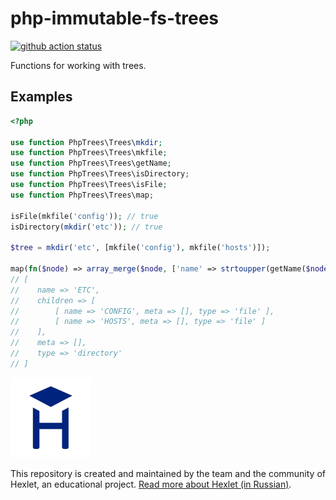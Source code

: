 # php-immutable-fs-trees

[![github action status](https://github.com/hexlet-components/php-immutable-fs-trees/workflows/master/badge.svg)]((https://github.com/hexlet-components/php-immutable-fs-trees/workflows/master/badge.svg))

Functions for working with trees.

## Examples

```php
<?php

use function PhpTrees\Trees\mkdir;
use function PhpTrees\Trees\mkfile;
use function PhpTrees\Trees\getName;
use function PhpTrees\Trees\isDirectory;
use function PhpTrees\Trees\isFile;
use function PhpTrees\Trees\map;

isFile(mkfile('config')); // true
isDirectory(mkdir('etc')); // true

$tree = mkdir('etc', [mkfile('config'), mkfile('hosts')]);

map(fn($node) => array_merge($node, ['name' => strtoupper(getName($node))]), $tree);
// [
//    name => 'ETC',
//    children => [
//        [ name => 'CONFIG', meta => [], type => 'file' ],
//        [ name => 'HOSTS', meta => [], type => 'file' ]
//    ],
//    meta => [],
//    type => 'directory'
// ]
```

[![Hexlet Ltd. logo](https://raw.githubusercontent.com/Hexlet/hexletguides.github.io/master/images/hexlet_logo128.png)](https://ru.hexlet.io/pages/about?utm_source=github&utm_medium=link&utm_campaign=php-eloquent-blog)

This repository is created and maintained by the team and the community of Hexlet, an educational project. [Read more about Hexlet (in Russian)](https://ru.hexlet.io/pages/about?utm_source=github&utm_medium=link&utm_campaign=php-eloquent-blog).
